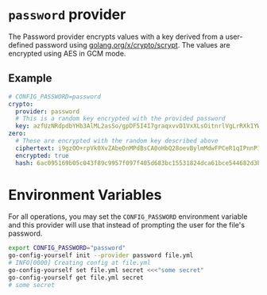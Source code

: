 # `password` provider

The Password provider encrypts values with a key derived from a user-defined password using [golang.org/x/crypto/scrypt](https://godoc.org/golang.org/x/crypto/scrypt). The values are encrypted using AES in GCM mode.

## Example

```yaml
# CONFIG_PASSWORD=password
crypto:
  provider: password
  # This is a random key encrypted with the provided password
  key: azfUzNRdpdbYHb3AlML2asSo/gpDF5I4I7graqxvvD1VxXLsOitnrlVgLrRXk1YWX6sqFtNfnE7V0l9wMCmoYAV60qMO7IxQkjmAY3ObZa8RC5cW6P5M1b5UJjA=
zero:
  # These are encrypted with the random key described above
  ciphertext: i9gzOO+rpVk0XvZAbeDnMPdBsCA0oHbQ28oevBylmMdwFPCeR1qIPnnPIdx5rcfPfFhZHcMQeyFi5Q==
  encrypted: true
  hash: 6ac095169b05c043f89c9957f097f405d683bc15531824dca61bce544682d3b2
```

# Environment Variables

For all operations, you may set the `CONFIG_PASSWORD` environment variable and this provider will use that instead of prompting the user for the file's password.

```sh
export CONFIG_PASSWORD="password"
go-config-yourself init --provider password file.yml
# INFO[0000] Creating config at file.yml
go-config-yourself set file.yml secret <<<"some secret"
go-config-yourself get file.yml secret
# some secret
```

